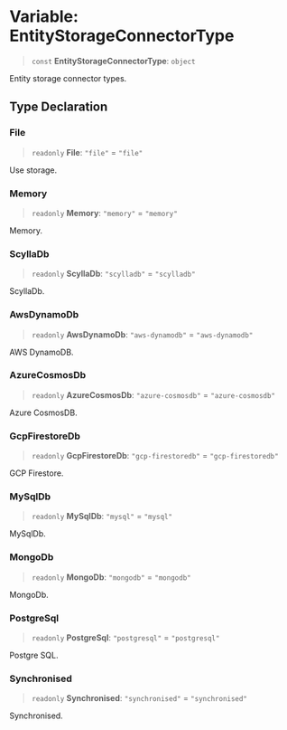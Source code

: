 # Variable: EntityStorageConnectorType

> `const` **EntityStorageConnectorType**: `object`

Entity storage connector types.

## Type Declaration

### File

> `readonly` **File**: `"file"` = `"file"`

Use storage.

### Memory

> `readonly` **Memory**: `"memory"` = `"memory"`

Memory.

### ScyllaDb

> `readonly` **ScyllaDb**: `"scylladb"` = `"scylladb"`

ScyllaDb.

### AwsDynamoDb

> `readonly` **AwsDynamoDb**: `"aws-dynamodb"` = `"aws-dynamodb"`

AWS DynamoDB.

### AzureCosmosDb

> `readonly` **AzureCosmosDb**: `"azure-cosmosdb"` = `"azure-cosmosdb"`

Azure CosmosDB.

### GcpFirestoreDb

> `readonly` **GcpFirestoreDb**: `"gcp-firestoredb"` = `"gcp-firestoredb"`

GCP Firestore.

### MySqlDb

> `readonly` **MySqlDb**: `"mysql"` = `"mysql"`

MySqlDb.

### MongoDb

> `readonly` **MongoDb**: `"mongodb"` = `"mongodb"`

MongoDb.

### PostgreSql

> `readonly` **PostgreSql**: `"postgresql"` = `"postgresql"`

Postgre SQL.

### Synchronised

> `readonly` **Synchronised**: `"synchronised"` = `"synchronised"`

Synchronised.
